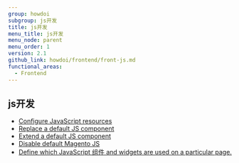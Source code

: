 ```yaml
---
group: howdoi
subgroup: js开发
title: js开发
menu_title: js开发
menu_node: parent
menu_order: 1
version: 2.1
github_link: howdoi/frontend/front-js.md
functional_areas:
  - Frontend
---
```


## js开发
- <a href="{{ page.baseurl }}/javascript-dev-guide/javascript/js-resources.html">Configure JavaScript resources</a>
- <a href="{{ page.baseurl }}/javascript-dev-guide/javascript/custom_js.html#js_replace">Replace a default JS component</a>
- <a href="{{ page.baseurl }}/javascript-dev-guide/javascript/custom_js.html#extend_js">Extend a default JS component</a>
- <a href="{{ page.baseurl }}/javascript-dev-guide/javascript/custom_js.html#disable_default_js">Disable default Magento JS</a>
- <a href="{{ page.baseurl }}/javascript-dev-guide/javascript/js_debug.html">Define which JavaScript 组件 and widgets are used on a particular page.</a>

